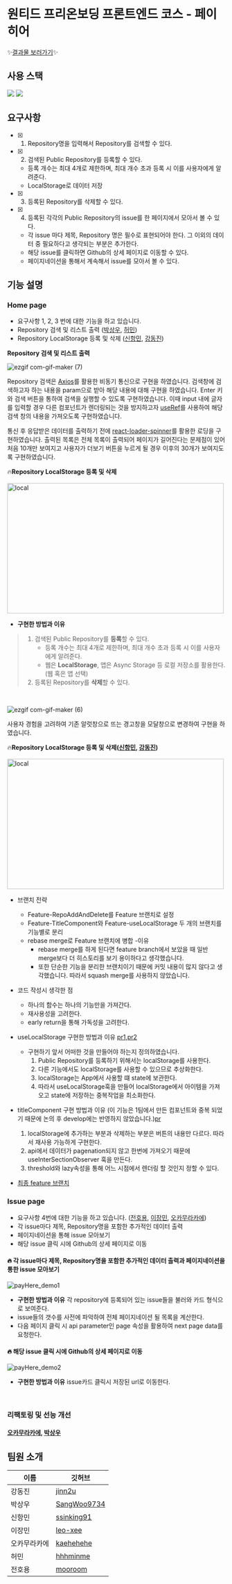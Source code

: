 # 원티드 프리온보딩 프론트엔드 코스 - 페이히어

✨[결과물 보러가기](https://wanted-codestates-project-2-1.vercel.app/)✨

## 사용 스택


<p>
  <img src="https://img.shields.io/badge/react-%2320232a.svg?style=for-the-badge&logo=react&logoColor=%2361DAFB" />
  <img src="https://img.shields.io/badge/styled--components-DB7093?style=for-the-badge&logo=styled-components&logoColor=white" />
</p>


## 요구사항

- [x] 1. Repository명을 입력해서 Repository를 검색할 수 있다.
- [x] 2. 검색된 Public Repository를 등록할 수 있다.
  - 등록 개수는 최대 4개로 제한하며, 최대 개수 초과 등록 시 이를 사용자에게 알려준다.
  - LocalStorage로 데이터 저장
- [x] 3. 등록된 Repository를 삭제할 수 있다.
- [x] 4. 등록된 각각의 Public Repository의 issue를 한 페이지에서 모아서 볼 수 있다.
  - 각 issue 마다 제목, Repository 명은 필수로 표현되어야 한다. 그 이외의 데이터 중 필요하다고 생각되는 부분은 추가한다.
  - 해당 issue를 클릭하면 Github의 상세 페이지로 이동할 수 있다.
  - 페이지네이션을 통해서 계속해서 issue를 모아서 볼 수 있다.

## 기능 설명

### Home page

- 요구사항 1, 2, 3 번에 대한 기능을 하고 있습니다.
- Repository 검색 및 리스트 출력 ([박상우](https://github.com/SangWoo9734), [허민](https://github.com/hhhminme))
- Repository LocalStorage 등록 및 삭제 ([신항민](https://github.com/ssinking91), [강동진](https://github.com/jinn2u))

**Repository 검색 및 리스트 출력**

![ezgif com-gif-maker (7)](https://user-images.githubusercontent.com/54930877/155452598-24be39b4-af66-40d7-9214-f96bc94a6438.gif)

Repository 검색은 [Axios](https://axios-http.com/docs/intro)를 활용한 비동기 통신으로 구현을 하였습니다. 검색창에 검색하고자 하는 내용을 param으로 받아 해당 내용에 대해 구현을 하였습니다.
Enter 키와 검색 버튼을 통하여 검색을 실행할 수 있도록 구현하였습니다. 이때 input 내에 글자를 입력할 경우 다른 컴포넌트가 렌더링되는 것을 방지하고자 [useRef](https://reactjs.org/docs/hooks-reference.html#useref)를 사용하여 해당 검색 창의 내용을 가져오도록 구현하였습니다.

통신 후 응답받은 데이터를 출력하기 전에 [react-loader-spinner](https://mhnpd.github.io/react-loader-spinner/)를 활용한 로딩을 구현하였습니다. 출력된 목록은 전체 목록이 출력되어 페이지가 길어진다는 문제점이 있어 처음 10개만 보여지고 사용자가 더보기 버튼을 누르게 될 경우 이후의 30개가 보여지도록 구현하였습니다.

🔥**Repository LocalStorage 등록 및 삭제**
<br/><br/> 
<img src="https://user-images.githubusercontent.com/89959952/155449060-11be1939-8e47-4745-a689-6399b9afdaa7.gif" width="500px" height="300px" title="local" alt="local"></img>
<br/>
- **구현한 방법과 이유**
> 1. 검색된 Public Repository를 **등록**할 수 있다.
>    - 등록 개수는 최대 4개로 제한하며, 최대 개수 초과 등록 시 이를 사용자에게 알려준다.
>    - 웹은 **LocalStorage**, 앱은 Async Storage 등 로컬 저장소를 활용한다. (웹 혹은 앱 선택)
> 2. 등록된 Repository를 **삭제**할 수 있다. 
 
<br/> 

![ezgif com-gif-maker (6)](https://user-images.githubusercontent.com/54930877/155452605-db89f1d1-7e3f-4b1c-b731-9212da1356bf.gif)

사용자 경험을 고려하여 기존 알럿창으로 뜨는 경고창을 모달창으로 변경하여 구현을 하였습니다. 

🔥**Repository LocalStorage 등록 및 삭제([신항민](https://github.com/ssinking91), [강동진](https://github.com/jinn2u))**
<br/><br/> 
<img src="https://user-images.githubusercontent.com/89959952/155350582-76cedb0d-67bb-4770-ab23-024e9ca44dd5.gif" width="500px" height="300px" title="local" alt="local"></img>
<br/>

- 브랜치 전략
    - Feature-RepoAddAndDelete를 Feature 브랜치로 설정
    - Feature-TitleComponent와 Feature-useLocalStorage 두 개의 브랜치를 기능별로 분리
    - rebase merge로 Feature 브랜치에 병합
    -이유
      - rebase merge를 하게 된다면 feature branch에서 보았을 때 일반 merge보다 더 히스토리를 보기 용이하다고 생각했습니다.
      - 또한 단순한 기능을 분리한 브랜치이기 때문에 커밋 내용이 많지 않다고 생각했습니다. 따라서 squash merge를 사용하지 않았습니다.

- 코드 작성시 생각한 점
  - 하나의 함수는 하나의 기능만을 가져간다.
  - 재사용성을 고려한다.
  - early return을 통해 가독성을 고려한다.

- useLocalStorage 구현한 방법과 이유 [pr1](https://github.com/hhhminme/wanted-codestates-project-2-1/pull/9),[pr2](https://github.com/hhhminme/wanted-codestates-project-2-1/pull/10)
    - 구현하기 앞서 어떠한 것을 만들어야 하는지 정의하였습니다.
      1. Public Repository를 등록하기 위해서는 localStorage를 사용한다.
      2. 다른 기능에서도 localStorage를 사용할 수 있으므로 추상화한다.
      3. localStorage는 App에서 사용할 떄 state에 보관한다.
      4. 따라서 useLocalStorage훅을 만들어 localStorage에서 아이템을 가져오고 state에 저장하는 중복작업을 최소화한다.
- titleComponent 구현 방법과 이유 (이 기능은 1팀에서 만든 컴포넌트와 중복 되었기 때문에 논의 후 develop에는 반영하지 않았습니다.)[pr](https://github.com/hhhminme/wanted-codestates-project-2-1/pull/11)
    1. localStorage에 추가하는 부분과 삭제하는 부분은 버튼의 내용만 다르다. 따라서 재사용 가능하게 구현한다.
    2. api에서 데이터가 pagenation되지 않고 한번에 가져오기 때문에 useInterSectionObserver 훅을 만든다.
    3. threshold와 lazy속성을 통해 어느 시점에서 렌더링 할 것인지 정할 수 있다.

- [최종 feature 브랜치](https://github.com/hhhminme/wanted-codestates-project-2-1/tree/Feature-RepoAddAndDelete)
  
 

### Issue page

- 요구사항 4번에 대한 기능을 하고 있습니다. ([전호용](https://github.com/lmooroom), [이장민](https://github.com/leo-xee), [오카무라카에](https://github.com/kaehehehe))
- 각 issue마다 제목, Repository명을 포함한 추가적인 데이터 출력
- 페이지네이션을 통해 issue 모아보기 
- 해당 issue 클릭 시에 Github의 상세 페이지로 이동

#### 🔥 각 issue마다 제목, Repository명을 포함한 추가적인 데이터 출력과 페이지네이션을 통한 issue 모아보기

![payHere_demo1](https://user-images.githubusercontent.com/21965795/155453090-bd07558c-8d5d-49df-8966-22be85caf863.gif)

- **구현한 방법과 이유**
각 repository에 등록되어 있는 issue들을 불러와 카드 형식으로 보여준다.
 - issue들의 갯수를 사전에 파악하여 전체 페이지네이션 될 목록을 계산한다.
 - 다음 페이지 클릭 시 api parameter인 page 속성을 활용하여 next page data를 요청한다.

#### 🔥 해당 issue 클릭 시에 Github의 상세 페이지로 이동

![payHere_demo2](https://user-images.githubusercontent.com/21965795/155453111-3ce602c8-37ca-4d55-8c2f-50ef4c1bd806.gif)

- **구현한 방법과 이유**
issue카드 클릭시 저장된 url로 이동한다.

<br />

### 리팩토링 및 선능 개선
#### [오카무라카에](https://github.com/kaehehehe), [박상우](https://github.com/SangWoo9734)


## 팀원 소개

| 이름         | 깃허브                                         | 
| ------------ | ---------------------------------------------| 
| 강동진       | [jinn2u](https://github.com/jinn2u)           | 
| 박상우       | [SangWoo9734](https://github.com/SangWoo9734) | 
| 신항민       | [ssinking91](https://github.com/ssinking91)   | 
| 이장민       | [leo-xee](https://github.com/leo-xee)         | 
| 오카무라카에 | [kaehehehe](https://github.com/kaehehehe)       | 
| 허민         | [hhhminme](https://github.com/hhhminme)       | 
| 전호용       | [mooroom](https://github.com/mooroom)          | 
